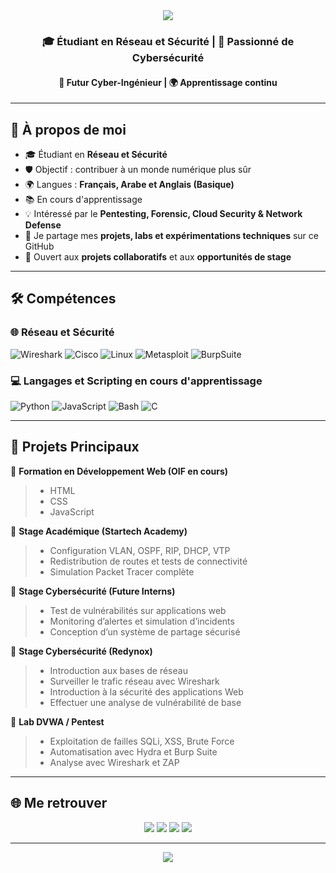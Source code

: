 <!-- HEADER -->
<div align="center">
  <img src="https://capsule-render.vercel.app/api?type=waving&color=0:4facfe,100:00f2fe&height=180&section=header&text=Issa%20Hassan%20Youssouf&fontSize=40&fontColor=ffffff&animation=fadeIn&fontAlignY=35"/>
</div>

<h3 align="center">🎓 Étudiant en Réseau et Sécurité | 🔐 Passionné de Cybersécurité</h3>
<h4 align="center">🚀 Futur Cyber-Ingénieur | 🌍 Apprentissage continu</h4>

---

## 🌟 À propos de moi  
- 🎓 Étudiant en **Réseau et Sécurité**    
- 🛡️ Objectif : contribuer à un monde numérique plus sûr
- 🌍 Langues : **Français, Arabe et Anglais (Basique)**
- 📚 En cours d'apprentissage
- 💡 Intéressé par le **Pentesting, Forensic, Cloud Security & Network Defense**
- 🚀 Je partage mes **projets, labs et expérimentations techniques** sur ce GitHub
- 🤝 Ouvert aux **projets collaboratifs** et aux **opportunités de stage**

---

## 🛠️ Compétences

### 🌐 Réseau et Sécurité
![Wireshark](https://img.shields.io/badge/Wireshark-1679A7?style=flat&logo=wireshark&logoColor=white)
![Cisco](https://img.shields.io/badge/Cisco-1BA0D7?style=flat&logo=cisco&logoColor=white)
![Linux](https://img.shields.io/badge/Linux-FCC624?style=flat&logo=linux&logoColor=black)
![Metasploit](https://img.shields.io/badge/Metasploit-2E86C1?style=flat&logo=metasploit&logoColor=white)
![BurpSuite](https://img.shields.io/badge/BurpSuite-FF6633?style=flat&logo=burp-suite&logoColor=white)
  

### 💻 Langages et Scripting en cours d'apprentissage 
![Python](https://img.shields.io/badge/-Python-3776AB?style=flat-square&logo=python&logoColor=white)
![JavaScript](https://img.shields.io/badge/-JavaScript-F7DF1E?style=flat-square&logo=javascript&logoColor=black)
![Bash](https://img.shields.io/badge/-Bash-121011?style=flat-square&logo=gnu-bash&logoColor=white)
![C](https://img.shields.io/badge/-C-00599C?style=flat-square&logo=c&logoColor=white)

---

## 📂 Projets Principaux  

🔹 **Formation en Développement Web (OIF en cours)**  
> - HTML
> - CSS 
> - JavaScript

🔹 **Stage Académique (Startech Academy)**  
> - Configuration VLAN, OSPF, RIP, DHCP, VTP  
> - Redistribution de routes et tests de connectivité  
> - Simulation Packet Tracer complète

🔹 **Stage Cybersécurité (Future Interns)**  
> - Test de vulnérabilités sur applications web  
> - Monitoring d’alertes et simulation d’incidents  
> - Conception d’un système de partage sécurisé

🔹  **Stage Cybersécurité (Redynox)**
> - Introduction aux bases de réseau  
> - Surveiller le trafic réseau avec Wireshark
> - Introduction à la sécurité des applications Web 
> - Effectuer une analyse de vulnérabilité de base

🔹 **Lab DVWA / Pentest**  
> - Exploitation de failles SQLi, XSS, Brute Force  
> - Automatisation avec Hydra et Burp Suite  
> - Analyse avec Wireshark et ZAP  

---

## 🌐 Me retrouver  
<div align="center">
  <a href="https://linkedin.com/in/issahassanyoussouf"><img src="https://img.shields.io/badge/LinkedIn-0077B5?style=for-the-badge&logo=linkedin&logoColor=white"/></a>
  <a href="mailto:issahasyouf68@yahoo.com"><img src="https://img.shields.io/badge/Email-D14836?style=for-the-badge&logo=gmail&logoColor=white"/></a>
  <a href="https://twitter.com/IssaHassanYouf"><img src="https://img.shields.io/badge/Twitter-1DA1F2?style=for-the-badge&logo=twitter&logoColor=white"/></a>
  <a href="https://github.com/issahassanyoussouf"><img src="https://img.shields.io/badge/GitHub-100000?style=for-the-badge&logo=github&logoColor=white"/></a>
</div>

---

<div align="center">
  <img src="https://capsule-render.vercel.app/api?type=waving&color=0:00f2fe,100:4facfe&height=120&section=footer"/>
</div>
